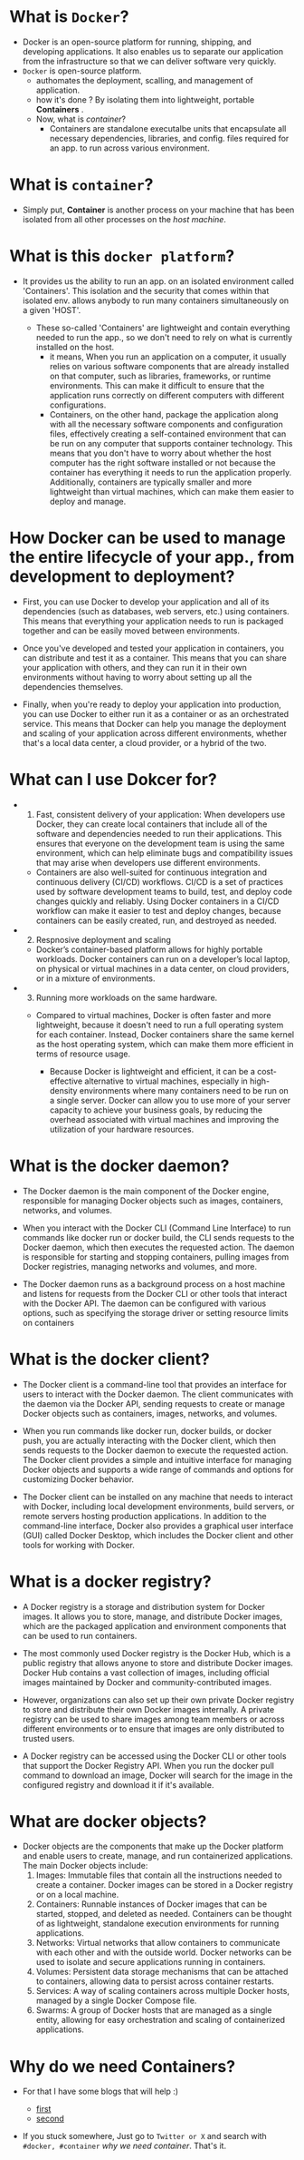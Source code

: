 # What is `Docker`?

- Docker is an open-source platform for running, shipping, and developing applications. It also enables us to separate our application from the infrastructure so that we can deliver software very quickly. 
- `Docker` is open-source platform. 
	* authomates the deployment, scalling, and management of application. 
	* how it's done ? By isolating them into lightweight, portable **Containers** .
	* Now, what is *container*? 
		* Containers are standalone executalbe units that encapsulate all necessary dependencies, libraries, and config. files required for an app. to run across various environment.

# What is `container`?

- Simply put, **Container** is another process on your machine that has been isolated from all other processes on the _host machine_.

# What is this `docker platform`?
-  It provides us the ability to run an app. on an isolated environment called 'Containers'. This isolation and the security that comes within that isolated env. allows anybody to run many containers simultaneously on a given 'HOST'. 

	- These so-called 'Containers' are lightweight and contain everything needed to run the app., so we don't need to rely on what is currently installed on the host. 
		- it means,  When you run an application on a computer, it usually relies on various software components that are already installed on that computer, such as libraries, frameworks, or runtime environments. This can make it difficult to ensure that the application runs correctly on different computers with different configurations.
		- Containers, on the other hand, package the application along with all the necessary software components and configuration files, effectively creating a self-contained environment that can be run on any computer that supports container technology. This means that you don't have to worry about whether the host computer has the right software installed or not because the container has everything it needs to run the application properly. Additionally, containers are typically smaller and more lightweight than virtual machines, which can make them easier to deploy and manage.

# How Docker can be used to manage the entire lifecycle of your app., from development to deployment?

- First, you can use Docker to develop your application and all of its dependencies (such as databases, web servers, etc.) using containers. This means that everything your application needs to run is packaged together and can be easily moved between environments.

- Once you've developed and tested your application in containers, you can distribute and test it as a container. This means that you can share your application with others, and they can run it in their own environments without having to worry about setting up all the dependencies themselves.

- Finally, when you're ready to deploy your application into production, you can use Docker to either run it as a container or as an orchestrated service. This means that Docker can help you manage the deployment and scaling of your application across different environments, whether that's a local data center, a cloud provider, or a hybrid of the two.

# What can I use Dokcer for?
 
- 1. Fast, consistent delivery of your application:
	When developers use Docker, they can create local containers that include all of the software and dependencies needed to run their applications. This ensures that everyone on the development team is using the same environment, which can help eliminate bugs and compatibility issues that may arise when developers use different environments.

	- Containers are also well-suited for continuous integration and continuous delivery (CI/CD) workflows. CI/CD is a set of practices used by software development teams to build, test, and deploy code changes quickly and reliably. Using Docker containers in a CI/CD workflow can make it easier to test and deploy changes, because containers can be easily created, run, and destroyed as needed.

- 2. Respnosive deployment and scaling
	- Docker’s container-based platform allows for highly portable workloads. Docker containers can run on a developer’s local laptop, on physical or virtual machines in a data center, on cloud providers, or in a mixture of environments.

- 3. Running more workloads on the same hardware.
	- Compared to virtual machines, Docker is often faster and more lightweight, because it doesn't need to run a full operating system for each container. Instead, Docker containers share the same kernel as the host operating system, which can make them more efficient in terms of resource usage.

		- Because Docker is lightweight and efficient, it can be a cost-effective alternative to virtual machines, especially in high-density environments where many containers need to be run on a single server. Docker can allow you to use more of your server capacity to achieve your business goals, by reducing the overhead associated with virtual machines and improving the utilization of your hardware resources.

# What is the docker daemon?

- The Docker daemon is the main component of the Docker engine, responsible for managing Docker objects such as images, containers, networks, and volumes.

- When you interact with the Docker CLI (Command Line Interface) to run commands like docker run or docker build, the CLI sends requests to the Docker daemon, which then executes the requested action. The daemon is responsible for starting and stopping containers, pulling images from Docker registries, managing networks and volumes, and more.

- The Docker daemon runs as a background process on a host machine and listens for requests from the Docker CLI or other tools that interact with the Docker API. The daemon can be configured with various options, such as specifying the storage driver or setting resource limits on containers

# What is the docker client?
- The Docker client is a command-line tool that provides an interface for users to interact with the Docker daemon. The client communicates with the daemon via the Docker API, sending requests to create or manage Docker objects such as containers, images, networks, and volumes.

- When you run commands like docker run, docker builds, or docker push, you are actually interacting with the Docker client, which then sends requests to the Docker daemon to execute the requested action. The Docker client provides a simple and intuitive interface for managing Docker objects and supports a wide range of commands and options for customizing Docker behavior.

- The Docker client can be installed on any machine that needs to interact with Docker, including local development environments, build servers, or remote servers hosting production applications. In addition to the command-line interface, Docker also provides a graphical user interface (GUI) called Docker Desktop, which includes the Docker client and other tools for working with Docker.

# What is a docker registry?
-  A Docker registry is a storage and distribution system for Docker images. It allows you to store, manage, and distribute Docker images, which are the packaged application and environment components that can be used to run containers.

- The most commonly used Docker registry is the Docker Hub, which is a public registry that allows anyone to store and distribute Docker images. Docker Hub contains a vast collection of images, including official images maintained by Docker and community-contributed images.

- However, organizations can also set up their own private Docker registry to store and distribute their own Docker images internally. A private registry can be used to share images among team members or across different environments or to ensure that images are only distributed to trusted users.

- A Docker registry can be accessed using the Docker CLI or other tools that support the Docker Registry API. When you run the docker pull command to download an image, Docker will search for the image in the configured registry and download it if it's available.

# What are docker objects?
-  Docker objects are the components that make up the Docker platform and enable users to create, manage, and run containerized applications. The main Docker objects include:
	1. Images: Immutable files that contain all the instructions needed to create a container. Docker images can be stored in a Docker registry or on a local machine.
	2. Containers: Runnable instances of Docker images that can be started, stopped, and deleted as needed. Containers can be thought of as lightweight, standalone execution environments for running applications.
	3. Networks: Virtual networks that allow containers to communicate with each other and with the outside world. Docker networks can be used to isolate and secure applications running in containers.
	4. Volumes: Persistent data storage mechanisms that can be attached to containers, allowing data to persist across container restarts.
	5. Services: A way of scaling containers across multiple Docker hosts, managed by a single Docker Compose file.
	6. Swarms: A group of Docker hosts that are managed as a single entity, allowing for easy orchestration and scaling of containerized applications.


# Why do we need **Containers**?

- For that I have some blogs that will help :)
	* [first](https://cloudnativeislamabad.hashnode.dev/introduction-to-docker-part-1)
	* [second](https://cloudnativeislamabad.hashnode.dev/introduction-to-docker-part2-virtual-machines-vs-docker-containers)

- If you stuck somewhere, Just go to `Twitter or X` and search with `#docker, #container` *why we need container*. That's it.